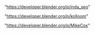 "https://developer.blender.org/p/inda_seo"

"https://developer.blender.org/p/kolloom"

 
"https://developer.blender.org/p/MikeCox"


 
